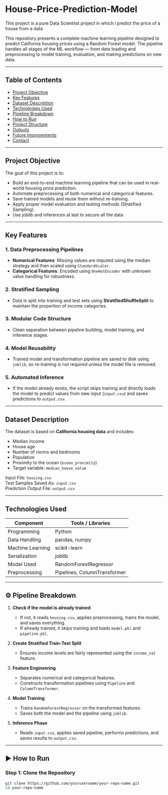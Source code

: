 # House-Price-Prediction-Model
This project is a pure Data Scientiist project in which I predict the price of a house from a data

This repository presents a complete machine learning pipeline designed to predict California housing prices using a Random Forest model. The pipeline handles all stages of the ML workflow — from data loading and preprocessing to model training, evaluation, and making predictions on new data.

---

##  Table of Contents

- [Project Objective](#project-objective)
- [Key Features](#key-features)
- [Dataset Description](#dataset-description)
- [Technologies Used](#technologies-used)
- [Pipeline Breakdown](#pipeline-breakdown)
- [How to Run](#how-to-run)
- [Project Structure](#project-structure)
- [Outputs](#outputs)
- [Future Improvements](#future-improvements)
- [Contact](#contact)

---

##  Project Objective

The goal of this project is to:
- Build an end-to-end machine learning pipeline that can be used in real-world housing price prediction.
- Automate preprocessing of both numerical and categorical features.
- Save trained models and reuse them without re-training.
- Apply proper model evaluation and testing methods (Stratified Sampling).
- Use joblib and inferences at last to secure all the data

---

##  Key Features

###  1. Data Preprocessing Pipelines
- **Numerical Features**: Missing values are imputed using the median strategy and then scaled using `StandardScaler`.
- **Categorical Features**: Encoded using `OneHotEncoder` with unknown value handling for robustness.

###  2. Stratified Sampling
- Data is split into training and test sets using **StratifiedShuffleSplit** to maintain the proportion of income categories.

###  3. Modular Code Structure
- Clean separation between pipeline building, model training, and inference stages.

###  4. Model Reusability
- Trained model and transformation pipeline are saved to disk using `joblib`, so re-training is not required unless the model file is removed.

###  5. Automated Inference
- If the model already exists, the script skips training and directly loads the model to predict values from new input (`input.csv`) and saves predictions to `output.csv`.

---

##  Dataset Description

The dataset is based on **California housing data** and includes:
- Median income
- House age
- Number of rooms and bedrooms
- Population
- Proximity to the ocean (`ocean_proximity`)
- Target variable: `median_house_value`

Input File: `housing.csv`  
Test Samples Saved As: `input.csv`  
Prediction Output File: `output.csv`

---

##  Technologies Used

| Component         | Tools / Libraries         |
|-------------------|---------------------------|
| Programming       | Python                    |
| Data Handling     | pandas, numpy             |
| Machine Learning  | scikit-learn              |
| Serialization     | joblib                    |
| Model Used        | RandomForestRegressor     |
| Preprocessing     | Pipelines, ColumnTransformer |

---

## ⚙ Pipeline Breakdown

1. **Check if the model is already trained**  
   - If not, it reads `housing.csv`, applies preprocessing, trains the model, and saves everything.
   - If already trained, it skips training and loads `model.pkl` and `pipeline.pkl`.

2. **Create Stratified Train-Test Split**  
   - Ensures income levels are fairly represented using the `income_cat` feature.

3. **Feature Engineering**  
   - Separates numerical and categorical features.
   - Constructs transformation pipelines using `Pipeline` and `ColumnTransformer`.

4. **Model Training**  
   - Trains `RandomForestRegressor` on the transformed features.
   - Saves both the model and the pipeline using `joblib`.

5. **Inference Phase**  
   - Reads `input.csv`, applies saved pipeline, performs predictions, and saves results to `output.csv`.

---

## ▶ How to Run

### Step 1: Clone the Repository
```bash
git clone https://github.com/yourusername/your-repo-name.git
cd your-repo-name
